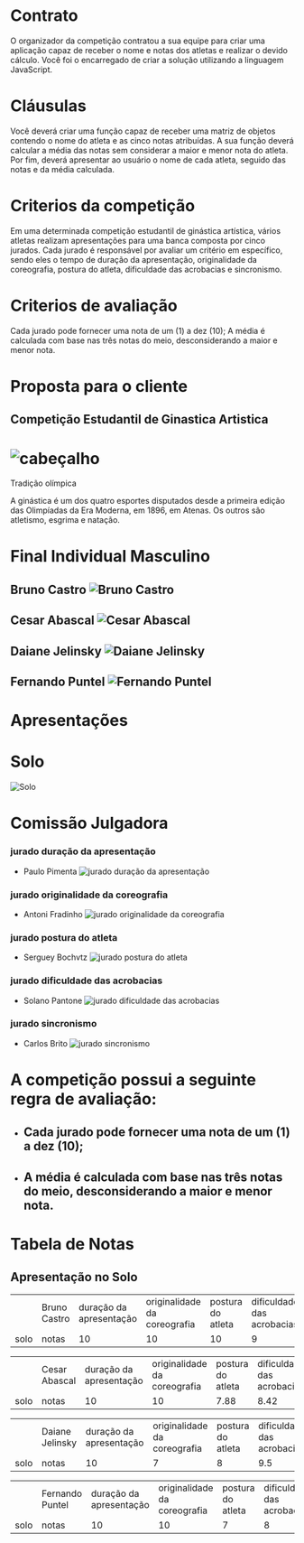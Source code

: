 # Contrato
O organizador da competição contratou a sua equipe para criar uma aplicação capaz de receber o nome e notas dos atletas e realizar o devido cálculo. Você foi o encarregado de criar a solução utilizando a linguagem JavaScript.

# Cláusulas 
Você deverá criar uma função capaz de receber uma matriz de objetos contendo o nome do atleta e as cinco notas atribuídas. A sua função deverá calcular a média das notas sem considerar a maior e menor nota do atleta. Por fim, deverá apresentar ao usuário o nome de cada atleta, seguido das notas e da média calculada.

# Criterios da competição 
Em uma determinada competição estudantil de ginástica artística, vários atletas realizam apresentações para uma banca composta por cinco jurados. Cada jurado é responsável por avaliar um critério em específico, sendo eles o tempo de duração da apresentação, originalidade da coreografia, postura do atleta, dificuldade das acrobacias e sincronismo.

# Criterios de avaliação 
Cada jurado pode fornecer uma nota de um (1) a dez (10);
A média é calculada com base nas três notas do meio, desconsiderando a maior e menor nota.

# Proposta para o cliente
## Competição Estudantil de Ginastica Artistica 
# ![cabeçalho ](https://github.com/user-attachments/assets/0350ce1d-0aba-4fcd-87cc-ebbdf1863ebf)

Tradição olímpica

A ginástica é um dos quatro esportes disputados desde a primeira edição das Olimpíadas da Era Moderna, em 1896, em Atenas. 
Os outros são atletismo, esgrima e natação. 

# Final Individual Masculino

## Bruno Castro  ![Bruno Castro](https://github.com/user-attachments/assets/f3dfc96e-a62f-4d3c-b74f-4bd161ccc7f8)

## Cesar Abascal   ![Cesar Abascal](https://github.com/user-attachments/assets/6b708848-a9ee-4bfe-86da-667ccef7b220)

## Daiane Jelinsky  ![Daiane Jelinsky](https://github.com/user-attachments/assets/69ecfa82-d324-4bd5-a966-e7ebb3c6b2c2)

## Fernando Puntel  ![Fernando Puntel](https://github.com/user-attachments/assets/670390be-6f2a-4353-92d5-da2c18d197da)

# Apresentações 

# Solo
  
 ![Solo](https://github.com/user-attachments/assets/354f33f2-25c5-4192-8754-7c76d7b2b2d9)

# Comissão Julgadora

### jurado duração da apresentação 
  - Paulo Pimenta  ![jurado duração da apresentação](https://github.com/user-attachments/assets/4d60b3b6-978a-46e3-ad27-de6eef823377)

### jurado originalidade da coreografia
  - Antoni Fradinho  ![jurado originalidade da coreografia](https://github.com/user-attachments/assets/c861d899-8798-425d-9208-e19e8d8cffe7)

### jurado postura do atleta
- Serguey Bochvtz   ![jurado postura do atleta](https://github.com/user-attachments/assets/e3a49afc-ef1a-459e-a67b-3c246a2ab566)

### jurado dificuldade das acrobacias
- Solano Pantone  ![jurado dificuldade das acrobacias](https://github.com/user-attachments/assets/095f36af-2887-4998-8e70-600affd1ca4f)

### jurado sincronismo
- Carlos Brito  ![jurado sincronismo](https://github.com/user-attachments/assets/70850618-0d47-4cf1-b1bd-faf713c668ea)

# A competição possui a seguinte regra de avaliação:

+ ## Cada jurado pode fornecer uma nota de um (1) a dez (10);
+ ## A média é calculada com base nas três notas do meio, desconsiderando a maior e menor nota.

# Tabela de Notas


## Apresentação no Solo
<table>
  <tr>
    <td></td>
    <td> Bruno Castro </td>
    <td>duração da apresentação</td>
    <td>originalidade da coreografia</td>
    <td>postura do atleta</td>
    <td>dificuldade das acrobacias</td>
    <td>sincronismo</td>
    <td>Mèdiadia</td>
  </tr>
  <tr>
      <td>solo</td>
      <td>notas</td>
      <td>10</td>
      <td>10</td>
      <td>10</td>
      <td>9</td>
      <td>9.5</td>
      <td>9.83333333333</td>
  </tr>
</table>   

<table>
  <tr>
    <td></td>
    <td> Cesar Abascal </td>
    <td>duração da apresentação</td>
    <td>originalidade da coreografia</td>
    <td>postura do atleta</td>
    <td>dificuldade das acrobacias</td>
    <td>sincronismo</td>
    <td>Mèdiadia</td>
  </tr>
  <tr>
      <td>solo</td>
      <td>notas</td>
      <td>10</td>
      <td>10</td>
      <td>7.88</td>
      <td>8.42</td>
      <td>9.34</td>
      <td>9,253333</td>
  </tr>
</table>   

<table>
  <tr>
    <td></td>
    <td> Daiane Jelinsky </td>
    <td>duração da apresentação</td>
    <td>originalidade da coreografia</td>
    <td>postura do atleta</td>
    <td>dificuldade das acrobacias</td>
    <td>sincronismo</td>
    <td>Mèdiadia</td>
  </tr>
  <tr>
      <td>solo</td>
      <td>notas</td>
      <td>10</td>
      <td>7</td>
      <td>8</td>
      <td>9.5</td>
      <td>9.5</td>
      <td>9</td>
  </tr>
</table>   

<table>
  <tr>
    <td></td>
    <td> Fernando Puntel </td>
    <td>duração da apresentação</td>
    <td>originalidade da coreografia</td>
    <td>postura do atleta</td>
    <td>dificuldade das acrobacias</td>
    <td>sincronismo</td>
    <td>Mèdiadia</td>
  </tr>
  <tr>
      <td>solo</td>
      <td>notas</td>
      <td>10</td>
      <td>10</td>
      <td>7</td>
      <td>8</td>
      <td>9.33</td>
      <td>9.11</td>
  </tr>
</table>   


